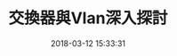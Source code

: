 ---
title: 交換器與Vlan深入探討
date: 2018-03-12 15:33:31
categories:
- 課堂學習
tags:
- CCNA
- Switch
thumbnail: https://cdn.pixabay.com/photo/2012/04/01/12/54/computer-23328_960_720.png
---